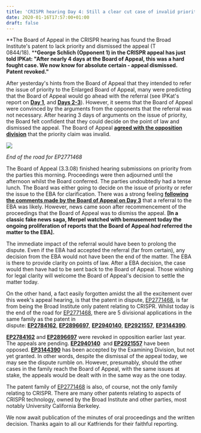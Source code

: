 ```yaml
---
title: 'CRISPR hearing Day 4: Still a clear cut case of invalid priority, Broad Institute''s appeal dismissed'
date: 2020-01-16T17:57:00+01:00
draft: false
---
```


**The Board of Appeal in the CRISPR hearing has found the Broad Institute's patent to lack priority and dismissed the appeal (T 0844/18). ****George Schlich (Opponent 1) in the CRISPR appeal has just told IPKat: "After nearly 4 days at the Board of Appeal, this was a hard fought case. We now know for absolute certain - appeal dismissed. Patent revoked."**  
  
After yesterday's hints from the Board of Appeal that they intended to refer the issue of priority to the Enlarged Board of Appeal, many were predicting that the Board of Appeal would go ahead with the referral (see IPKat's report on [**Day 1**](https://ipkitten.blogspot.com/2020/01/the-broad-institutes-crispr-patent.html), and [**Days 2-3**](https://ipkitten.blogspot.com/2020/01/crispr-hearing-days-2-3-board-of-appeal.html)). However, it seems that the Board of Appeal were convinced by the arguments from the opponents that the referral was not necessary. After hearing 3 days of arguments on the issue of priority, the Board felt confident that they could decide on the point of law and dismissed the appeal. The Board of Appeal [**agreed with the opposition division**](http://ipkitten.blogspot.com/2018/01/epo-revokes-crispr-patent-clear-cut.html) that the priority claim was invalid.  
  

[![](https://1.bp.blogspot.com/-U-iAIgFbAAA/XiCSPwg9BJI/AAAAAAAAJz0/Ft5-IychJVA72QunlnC44Zwct6U_GWwUwCNcBGAsYHQ/s320/end%2Bof%2Bthe%2Broad.jpg)](https://1.bp.blogspot.com/-U-iAIgFbAAA/XiCSPwg9BJI/AAAAAAAAJz0/Ft5-IychJVA72QunlnC44Zwct6U_GWwUwCNcBGAsYHQ/s1600/end%2Bof%2Bthe%2Broad.jpg)

_End of the road for EP2771468_

The Board of Appeal (3.3.08) finished hearing submissions on priority from the parties this morning. Proceedings were then adjourned until the afternoon whilst the Board conferred. The parties undoubtedly had a tense lunch. The Board was either going to decide on the issue of priority or refer the issue to the EBA for clarification. There was a strong feeling [**following the comments made by the Board of Appeal on Day 3**](https://ipkitten.blogspot.com/2020/01/crispr-hearing-days-2-3-board-of-appeal.html) that a referral to the EBA was likely. However, news came soon after recommencement of the proceedings that the Board of Appeal was to dismiss the appeal. **\[In a classic fake news saga, Merpel watched with bemusement today the ongoing proliferation of reports that the Board of Appeal **_had_** referred the matter to the EBA\].**  
  
The immediate impact of the referral would have been to prolong the dispute. Even if the EBA had accepted the referral (far from certain), any decision from the EBA would not have been the end of the matter. The EBA is there to provide clarity on points of law. After a EBA decision, the case would then have had to be sent back to the Board of Appeal. Those wishing for legal clarity will welcome the Board of Appeal's decision to settle the matter today.  
  
On the other hand, a fact easily forgotten amidst the all the excitement over this week's appeal hearing, is that the patent in dispute, [EP2771468](https://register.epo.org/application?number=EP13818570), is far from being the Broad Institute only patent relating to CRISPR. Whilst today is the end of the road for [EP2771468](https://register.epo.org/application?number=EP13818570), there are 5 divisional applications in the same family as the patent in dispute: [**EP2784162**](https://register.epo.org/application?number=EP14170383&tab=main), [**EP2896697**](https://register.epo.org/application?number=EP15154539&lng=en&tab=doclist), [**EP2940140**](https://register.epo.org/application?number=EP15154565&lng=en&tab=main), [**EP2921557**](https://register.epo.org/application?number=EP15154566&lng=en&tab=doclist), [**EP3144390**](https://register.epo.org/application?number=EP16194919).  
  
**[EP2784162](https://register.epo.org/application?number=EP14170383&tab=main)** and [**EP2896697**](https://register.epo.org/application?number=EP15154539&lng=en&tab=doclist) were revoked in opposition earlier last year. The appeals are pending. [**EP2940140**](https://register.epo.org/application?number=EP15154565)  and [**EP2921557**](https://register.epo.org/application?number=EP15154566&lng=en&tab=doclist) have been opposed. [**EP3144390**](https://register.epo.org/application?number=EP16194919) has been accepted by the Examining Division, but not yet granted. In other words, despite the dismissal of the appeal today, we may see the dispute rumble on. However, presumably, should the other cases in the family reach the Board of Appeal, with the same issues at stake, the appeals would be dealt with in the same way as the one today.  
  
The patent family of [EP2771468](https://register.epo.org/application?number=EP13818570) is also, of course, not the only family relating to CRISPR. There are many other patents relating to aspects of CRISPR technology, owned by the Broad Institute and other parties, most notably University California Berkeley.  
  
We now await publication of the minutes of oral proceedings and the written decision. Thanks again to all our Katfriends for their faithful reporting.
